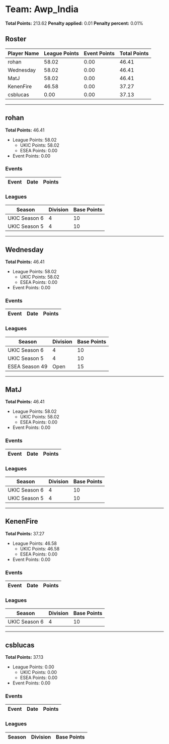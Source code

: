 # Team: Awp_India

**Total Points:** 213.62
**Penalty applied:** 0.01
**Penalty percent:** 0.01%

## Roster
| Player Name | League Points | Event Points | Total Points |
|-------------|--------------|--------------|-------------|
| rohan | 58.02 | 0.00 | 46.41 |
| Wednesday | 58.02 | 0.00 | 46.41 |
| MatJ | 58.02 | 0.00 | 46.41 |
| KenenFire | 46.58 | 0.00 | 37.27 |
| csblucas | 0.00 | 0.00 | 37.13 |

---

## rohan

**Total Points:** 46.41

- League Points: 58.02
  - UKIC Points: 58.02
  - ESEA Points: 0.00
- Event Points: 0.00

### Events
| Event | Date | Points |
|-------|------|--------|
### Leagues
| Season | Division | Base Points |
|--------|----------|-------------|
| UKIC Season 6 | 4 | 10 |
| UKIC Season 5 | 4 | 10 |
---

## Wednesday

**Total Points:** 46.41

- League Points: 58.02
  - UKIC Points: 58.02
  - ESEA Points: 0.00
- Event Points: 0.00

### Events
| Event | Date | Points |
|-------|------|--------|
### Leagues
| Season | Division | Base Points |
|--------|----------|-------------|
| UKIC Season 6 | 4 | 10 |
| UKIC Season 5 | 4 | 10 |
| ESEA Season 49 | Open | 15 |
---

## MatJ

**Total Points:** 46.41

- League Points: 58.02
  - UKIC Points: 58.02
  - ESEA Points: 0.00
- Event Points: 0.00

### Events
| Event | Date | Points |
|-------|------|--------|
### Leagues
| Season | Division | Base Points |
|--------|----------|-------------|
| UKIC Season 6 | 4 | 10 |
| UKIC Season 5 | 4 | 10 |
---

## KenenFire

**Total Points:** 37.27

- League Points: 46.58
  - UKIC Points: 46.58
  - ESEA Points: 0.00
- Event Points: 0.00

### Events
| Event | Date | Points |
|-------|------|--------|
### Leagues
| Season | Division | Base Points |
|--------|----------|-------------|
| UKIC Season 6 | 4 | 10 |
---

## csblucas

**Total Points:** 37.13

- League Points: 0.00
  - UKIC Points: 0.00
  - ESEA Points: 0.00
- Event Points: 0.00

### Events
| Event | Date | Points |
|-------|------|--------|
### Leagues
| Season | Division | Base Points |
|--------|----------|-------------|